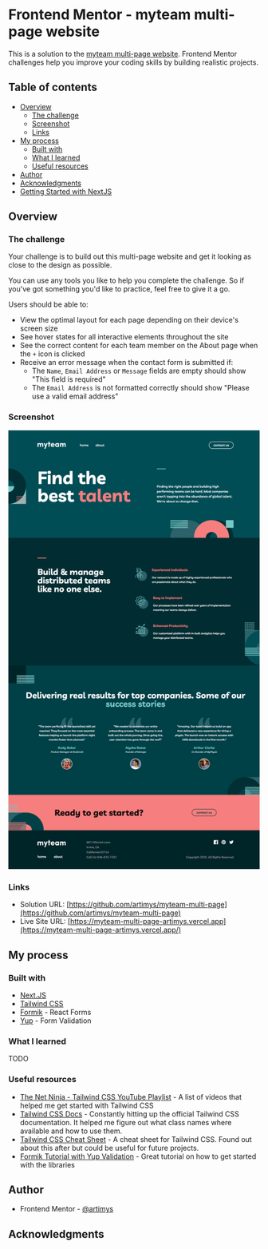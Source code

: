 # Frontend Mentor - myteam multi-page website

This is a solution to the [myteam multi-page website](https://www.frontendmentor.io/challenges/myteam-multipage-website-mxlEauvW). Frontend Mentor challenges help you improve your coding skills by building realistic projects.

## Table of contents

- [Overview](#overview)
  - [The challenge](#the-challenge)
  - [Screenshot](#screenshot)
  - [Links](#links)
- [My process](#my-process)
  - [Built with](#built-with)
  - [What I learned](#what-i-learned)
  - [Useful resources](#useful-resources)
- [Author](#author)
- [Acknowledgments](#acknowledgments)
- [Getting Started with NextJS](./README-Nextjs.md)

## Overview

### The challenge

Your challenge is to build out this multi-page website and get it looking as close to the design as possible.

You can use any tools you like to help you complete the challenge. So if you've got something you'd like to practice, feel free to give it a go.

Users should be able to:

- View the optimal layout for each page depending on their device's screen size
- See hover states for all interactive elements throughout the site
- See the correct content for each team member on the About page when the `+` icon is clicked
- Receive an error message when the contact form is submitted if:
  - The `Name`, `Email Address` or `Message` fields are empty should show "This field is required"
  - The `Email Address` is not formatted correctly should show "Please use a valid email address"

### Screenshot

![](./screenshot.png)

### Links

- Solution URL: [https://github.com/artimys/myteam-multi-page](https://github.com/artimys/myteam-multi-page)
- Live Site URL: [https://myteam-multi-page-artimys.vercel.app](https://myteam-multi-page-artimys.vercel.app/)

## My process

### Built with

- [Next.JS](https://nextjs.org/)
- [Tailwind CSS](https://tailwindcss.com/)
- [Formik](https://formik.org/) - React Forms
- [Yup](https://github.com/jquense/yup) - Form Validation

### What I learned

TODO

### Useful resources

- [The Net Ninja - Tailwind CSS YouTube Playlist](https://www.youtube.com/playlist?list=PL4cUxeGkcC9gpXORlEHjc5bgnIi5HEGhw) - A list of videos that helped me get started with Tailwind CSS
- [Tailwind CSS Docs](https://tailwindcss.com/docs/installation) - Constantly hitting up the official Tailwind CSS documentation. It helped me figure out what class names where available and how to use them.
- [Tailwind CSS Cheat Sheet](https://nerdcave.com/tailwind-cheat-sheet) - A cheat sheet for Tailwind CSS. Found out about this after but could be useful for future projects.
- [Formik Tutorial with Yup Validation](https://www.youtube.com/watch?v=7Ophfq0lEAY&t=4s) - Great tutorial on how to get started with the libraries

## Author

- Frontend Mentor - [@artimys](https://www.frontendmentor.io/profile/artimys)

## Acknowledgments
